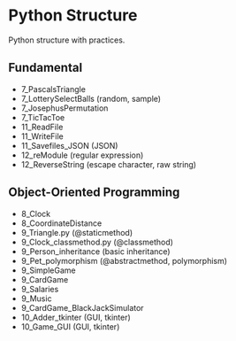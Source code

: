 # Python Structure
Python structure with practices.

## Fundamental
- 7_PascalsTriangle
- 7_LotterySelectBalls (random, sample)
- 7_JosephusPermutation
- 7_TicTacToe
- 11_ReadFile
- 11_WriteFile
- 11_Savefiles_JSON (JSON)
- 12_reModule (regular expression)
- 12_ReverseString (escape character, raw string)

## Object-Oriented Programming
- 8_Clock
- 8_CoordinateDistance
- 9_Triangle.py (@staticmethod)
- 9_Clock_classmethod.py (@classmethod)
- 9_Person_inheritance (basic inheritance)
- 9_Pet_polymorphism (@abstractmethod, polymorphism)
- 9_SimpleGame
- 9_CardGame
- 9_Salaries
- 9_Music
- 9_CardGame_BlackJackSimulator
- 10_Adder_tkinter (GUI, tkinter)
- 10_Game_GUI (GUI, tkinter)
